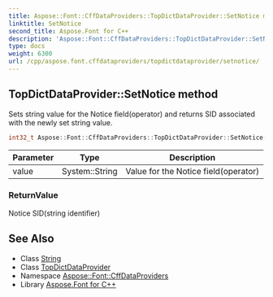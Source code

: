 ```yaml
---
title: Aspose::Font::CffDataProviders::TopDictDataProvider::SetNotice method
linktitle: SetNotice
second_title: Aspose.Font for C++
description: 'Aspose::Font::CffDataProviders::TopDictDataProvider::SetNotice method. Sets string value for the Notice field(operator) and returns SID associated with the newly set string value in C++.'
type: docs
weight: 6300
url: /cpp/aspose.font.cffdataproviders/topdictdataprovider/setnotice/
---
```

## TopDictDataProvider::SetNotice method


Sets string value for the Notice field(operator) and returns SID associated with the newly set string value.

```cpp
int32_t Aspose::Font::CffDataProviders::TopDictDataProvider::SetNotice(System::String value)
```


| Parameter | Type | Description |
| --- | --- | --- |
| value | System::String | Value for the Notice field(operator) |

### ReturnValue

Notice SID(string identifier)

## See Also

* Class [String](../../../system/string/)
* Class [TopDictDataProvider](../)
* Namespace [Aspose::Font::CffDataProviders](../../)
* Library [Aspose.Font for C++](../../../)
